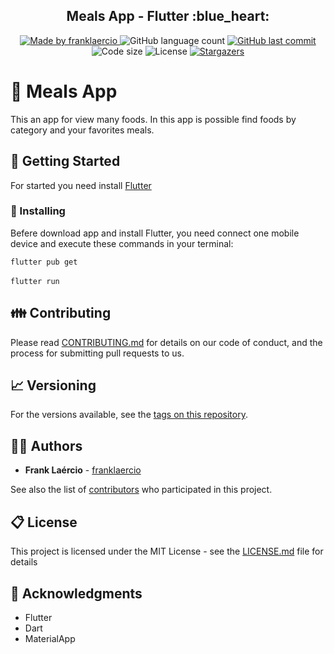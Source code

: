 <h2 align="center"> 
  Meals App - Flutter :blue_heart:
</h1>

<p align="center">
  <a href="https://www.linkedin.com/in/frank-laercio/">
    <img alt="Made by franklaercio" src="https://img.shields.io/badge/Linkedin-Made%20by%20franklaercio-blue">
  </a>
  
  <img alt="GitHub language count" src="https://img.shields.io/github/languages/count/franklaercio/meals-app-flutter?color=%2304D361">
  
  <a href="https://github.com/franklaercio/meals-app-flutter/commits/master">
    <img alt="GitHub last commit" src="https://img.shields.io/github/last-commit/franklaercio/financial-manager-flutter">
  </a>
  
  <img alt="Code size" src="https://img.shields.io/github/languages/code-size/franklaercio/meals-app-flutter">

  <img alt="License" src="https://img.shields.io/badge/license-MIT-brightgreen">
   <a href="https://github.com/franklaercio/meals-app-flutter/stargazers">
    <img alt="Stargazers" src="https://img.shields.io/github/stars/franklaercio/meals-app-flutter?style=social">
  </a>
</p>

# :pizza: Meals App

This an app for view many foods. In this app is possible find foods by category and your favorites meals. 

<!-- <p>
<img src="assets/images/print_screen_1.jpeg" width="200">  <img src="assets/images/print_screen_2.jpeg" width="200">  <img src="assets/images/print_screen_3.jpeg" width="200"> <img src="assets/images/print_screen_4.jpeg" width="200">
</p>
 -->

## :mag_right: Getting Started

For started you need install [Flutter](https://flutter.dev/docs/get-started/install)

### :hammer: Installing

Befere download app and install Flutter, you need connect one mobile device and execute these commands in your terminal:

```flutter pub get``` <br /><br />
```flutter run```

## :family: Contributing

Please read [CONTRIBUTING.md](https://gist.github.com/PurpleBooth/b24679402957c63ec426) for details on our code of conduct, and the process for submitting pull requests to us.

## :chart_with_upwards_trend: Versioning

For the versions available, see the [tags on this repository](https://github.com/franklaercio/meals-app-flutter/tags). 

## :man_technologist: Authors

* **Frank Laércio** - [franklaercio](https://github.com/franklaercio)

See also the list of [contributors](https://github.com/franklaercio/meals-app-flutter/contributors) who participated in this project.

## :clipboard: License

This project is licensed under the MIT License - see the [LICENSE.md](LICENSE.md) file for details

## :newspaper: Acknowledgments

* Flutter
* Dart
* MaterialApp

